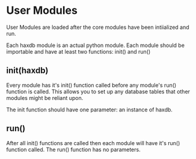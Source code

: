 User Modules
========

User Modules are loaded after the core modules have been intiialized and run.

Each haxdb module is an actual python module.  Each module should be importable and have at least two functions: init() and run()


init(haxdb)
----------------------

Every module has it's init() function called before any module's run() function is called.  This allows you to set up any database tables that other modules might be reliant upon.

The init function should have one parameter: an instance of haxdb.


run()
------

After all init() functions are called then each module will have it's run() function called.  The run() function has no parameters.

